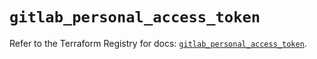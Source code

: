 # `gitlab_personal_access_token`

Refer to the Terraform Registry for docs: [`gitlab_personal_access_token`](https://registry.terraform.io/providers/gitlabhq/gitlab/18.5.0/docs/resources/personal_access_token).
